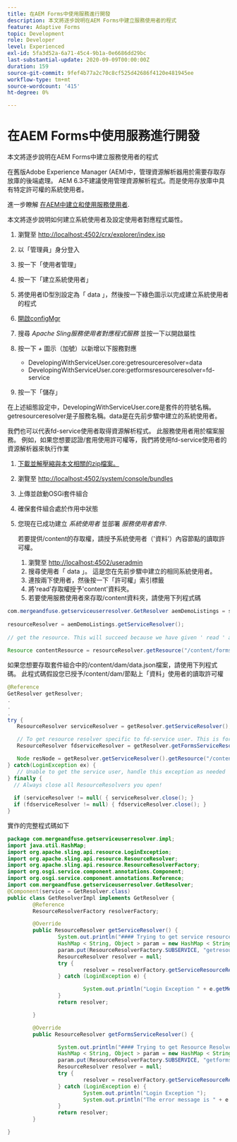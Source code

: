 ```yaml
---
title: 在AEM Forms中使用服務進行開發
description: 本文將逐步說明在AEM Forms中建立服務使用者的程式
feature: Adaptive Forms
topic: Development
role: Developer
level: Experienced
exl-id: 5fa3d52a-6a71-45c4-9b1a-0e6686dd29bc
last-substantial-update: 2020-09-09T00:00:00Z
duration: 159
source-git-commit: 9fef4b77a2c70c8cf525d42686f4120e481945ee
workflow-type: tm+mt
source-wordcount: '415'
ht-degree: 0%

---
```


# 在AEM Forms中使用服務進行開發

本文將逐步說明在AEM Forms中建立服務使用者的程式

在舊版Adobe Experience Manager (AEM)中，管理資源解析器用於需要存取存放庫的後端處理。 AEM 6.3不建議使用管理資源解析程式。而是使用存放庫中具有特定許可權的系統使用者。

進一步瞭解 [在AEM中建立和使用服務使用者](https://experienceleague.adobe.com/docs/experience-manager-learn/cloud-service/developing/advanced/service-users.html).

本文將逐步說明如何建立系統使用者及設定使用者對應程式屬性。

1. 瀏覽至 [http://localhost:4502/crx/explorer/index.jsp](http://localhost:4502/crx/explorer/index.jsp)
1. 以「管理員」身分登入
1. 按一下「使用者管理」
1. 按一下「建立系統使用者」
1. 將使用者ID型別設定為「 data 」，然後按一下綠色圖示以完成建立系統使用者的程式
1. [開啟configMgr](http://localhost:4502/system/console/configMgr)
1. 搜尋 _Apache Sling服務使用者對應程式服務_ 並按一下以開啟屬性
1. 按一下 *+* 圖示（加號）以新增以下服務對應

   * DevelopingWithServiceUser.core:getresourceresolver=data
   * DevelopingWithServiceUser.core:getformsresourceresolver=fd-service

1. 按一下「儲存」

在上述組態設定中，DevelopingWithServiceUser.core是套件的符號名稱。 getresourceresolver是子服務名稱。data是在先前步驟中建立的系統使用者。

我們也可以代表fd-service使用者取得資源解析程式。 此服務使用者用於檔案服務。 例如，如果您想要認證/套用使用許可權等，我們將使用fd-service使用者的資源解析器來執行作業

1. [下載並解壓縮與本文相關的zip檔案。](assets/developingwithserviceuser.zip)
1. 瀏覽至 [http://localhost:4502/system/console/bundles](http://localhost:4502/system/console/bundles)
1. 上傳並啟動OSGi套件組合
1. 確保套件組合處於作用中狀態
1. 您現在已成功建立 *系統使用者* 並部署 *服務使用者套件*.

   若要提供/content的存取權，請授予系統使用者（&#39;資料&#39;）內容節點的讀取許可權。

   1. 瀏覽至 [http://localhost:4502/useradmin](http://localhost:4502/useradmin)
   1. 搜尋使用者「 data 」。 這是您在先前步驟中建立的相同系統使用者。
   1. 連按兩下使用者，然後按一下「許可權」索引標籤
   1. 將&#39;read&#39;存取權授予&#39;content&#39;資料夾。
   1. 若要使用服務使用者來存取/content資料夾，請使用下列程式碼



```java
com.mergeandfuse.getserviceuserresolver.GetResolver aemDemoListings = sling.getService(com.mergeandfuse.getserviceuserresolver.GetResolver.class);
   
resourceResolver = aemDemoListings.getServiceResolver();
   
// get the resource. This will succeed because we have given ' read ' access to the content node
   
Resource contentResource = resourceResolver.getResource("/content/forms/af/sandbox/abc.pdf");
```

如果您想要存取套件組合中的/content/dam/data.json檔案，請使用下列程式碼。 此程式碼假設您已授予/content/dam/節點上「資料」使用者的讀取許可權

```java
@Reference
GetResolver getResolver;
.
.
.
try {
   ResourceResolver serviceResolver = getResolver.getServiceResolver();

   // To get resource resolver specific to fd-service user. This is for Document Services
   ResourceResolver fdserviceResolver = getResolver.getFormsServiceResolver();

   Node resNode = getResolver.getServiceResolver().getResource("/content/dam/data.json").adaptTo(Node.class);
} catch(LoginException ex) {
   // Unable to get the service user, handle this exception as needed
} finally {
  // Always close all ResourceResolvers you open!
  
  if (serviceResolver != null( { serviceResolver.close(); }
  if (fdserviceResolver != null) { fdserviceResolver.close(); }
}
```

實作的完整程式碼如下

```java
package com.mergeandfuse.getserviceuserresolver.impl;
import java.util.HashMap;
import org.apache.sling.api.resource.LoginException;
import org.apache.sling.api.resource.ResourceResolver;
import org.apache.sling.api.resource.ResourceResolverFactory;
import org.osgi.service.component.annotations.Component;
import org.osgi.service.component.annotations.Reference;
import com.mergeandfuse.getserviceuserresolver.GetResolver;
@Component(service = GetResolver.class)
public class GetResolverImpl implements GetResolver {
        @Reference
        ResourceResolverFactory resolverFactory;

        @Override
        public ResourceResolver getServiceResolver() {
                System.out.println("#### Trying to get service resource resolver ....  in my bundle");
                HashMap < String, Object > param = new HashMap < String, Object > ();
                param.put(ResourceResolverFactory.SUBSERVICE, "getresourceresolver");
                ResourceResolver resolver = null;
                try {
                        resolver = resolverFactory.getServiceResourceResolver(param);
                } catch (LoginException e) {

                        System.out.println("Login Exception " + e.getMessage());
                }
                return resolver;

        }

        @Override
        public ResourceResolver getFormsServiceResolver() {

                System.out.println("#### Trying to get Resource Resolver for forms ....  in my bundle");
                HashMap < String, Object > param = new HashMap < String, Object > ();
                param.put(ResourceResolverFactory.SUBSERVICE, "getformsresourceresolver");
                ResourceResolver resolver = null;
                try {
                        resolver = resolverFactory.getServiceResourceResolver(param);
                } catch (LoginException e) {
                        System.out.println("Login Exception ");
                        System.out.println("The error message is " + e.getMessage());
                }
                return resolver;
        }

}
```
